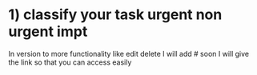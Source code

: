 # 1) classify your task urgent non urgent impt
<p>In version to more functionality like edit delete I will add 
# soon I will give the link so that you can access easily
</p>
